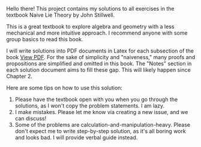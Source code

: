 Hello there! This project contains my solutions to all exercises in the textbook Naive Lie Theory by John Stillwell. 

This is a great textbook to explore algebra and geometry with a less mechanical and more intuitive approach. I recommend anyone with some group basics to read this book.

I will write solutions into PDF documents in Latex for each subsection of the book [View PDF](./2.2.pdf). For the sake of simplicity and "naiveness," many proofs and propositions are simplified and omitted in this book. The "Notes" section in each solution document aims to fill these gap. This will likely happen since Chapter 2.

Here are some tips on how to use this solution:
1. Please have the textbook open with you when you go through the solutions, as I won't copy the problem statements. I am lazy.
2. I make mistakes. Please let me know via creating a new issue, and we can discuss!
3. Some of the problems are calculation-and-manipulation-heavy. Please don't expect me to write step-by-step solution, as it's all boring work and looks bad. I will provide verbal guide instead.
